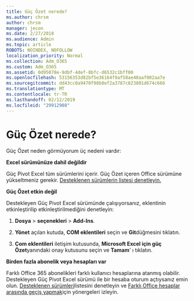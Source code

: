 ```yaml
---
title: Güç Özet nerede?
ms.author: chrsm
author: chrsm
manager: jecon
ms.date: 2/27/2018
ms.audience: Admin
ms.topic: article
ROBOTS: NOINDEX, NOFOLLOW
localization_priority: Normal
ms.collection: Adm_O365
ms.custom: Adm_O365
ms.assetid: 0d95078e-9dbf-4def-8bfc-d6532c1bff00
ms.openlocfilehash: 53156353d82bf5e36164f9af58ae48aaf002aa7e
ms.sourcegitcommit: dd43cc0a9470f98b8ef2a3787c823801d674c666
ms.translationtype: MT
ms.contentlocale: tr-TR
ms.lasthandoff: 02/12/2019
ms.locfileid: "29912908"
---
```

# <a name="where-is-power-pivot"></a>Güç Özet nerede?

Güç Özet neden görmüyorum üç nedeni vardır:
  
 **Excel sürümünüze dahil değildir**
  
Güç Pivot Excel tüm sürümlerini içerir. Güç Özet içeren Office sürümüne yükseltmeniz gerekir. [Desteklenen sürümlerin listesi denetleyin.](https://support.office.com/article/aa64e217-4b6e-410b-8337-20b87e1c2a4b.aspx)
  
 **Güç Özet etkin değil**
  
Destekleyen Güç Pivot Excel sürümünde çalışıyorsanız, eklentinin etkinleştirilip etkinleştirilmediğini denetleyin:
  
1. **Dosya** \> **seçenekleri** \> **Add-Ins**.
    
2. **Yönet** açılan kutuda, **COM eklentileri** seçin ve **Git**düğmesini tıklatın.
    
3. **Com eklentileri** iletişim kutusunda, **Microsoft Excel için güç Özet**yanındaki onay kutusunu seçin ve **Tamam**' ı tıklatın. 
    
 **Birden fazla abonelik veya hesapları var**
  
Farklı Office 365 abonelikleri farklı kullanıcı hesaplarına atanmış olabilir. Destekleyen Güç Pivot Excel sürümü ile bir hesaba oturum açtıysanız emin olun. [Desteklenen sürümleri](https://support.office.com/article/aa64e217-4b6e-410b-8337-20b87e1c2a4b.aspx)listesini denetleyin ve [Farklı Office hesaplar arasında geçiş yapmak](https://support.office.com/article/b9582171-fd1f-4284-9846-bdd72bb28426.aspx#BKMK_WebSwitchAccounts)için yönergeleri izleyin.
  

